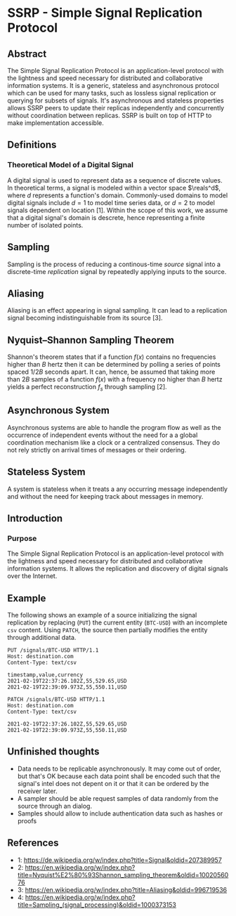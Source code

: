 # SSRP - Simple Signal Replication Protocol

## Abstract

The Simple Signal Replication Protocol is an application-level protocol with
the lightness and speed necessary for distributed and collaborative information
systems. It is a generic, stateless and asynchronous protocol which can be used
for many tasks, such as lossless signal replication or querying for subsets of
signals. It's asynchronous and stateless properties allows SSRP peers to update
their replicas independently and concurrently without coordination between
replicas. SSRP is built on top of HTTP to make implementation accessible.

## Definitions

### Theoretical Model of a Digital Signal

A digital signal is used to represent data as a sequence of discrete values.
In theoretical terms, a signal is modeled within a vector space $\reals^d$,
where $d$ represents a function's domain. Commonly-used domains to model
digital signals include $d=1$ to model time series data, or $d=2$ to model
signals dependent on location [1]. Within the scope of this work, we assume
that a digital signal's domain is descrete, hence representing a finite number
of isolated points.

## Sampling

Sampling is the process of reducing a continous-time _source_ signal into a
discrete-time _replication_ signal by repeatedly applying inputs to the source.

## Aliasing

Aliasing is an effect appearing in signal sampling. It can lead to a
replication signal becoming indistinguishable from its source [3].

## Nyquist–Shannon Sampling Theorem

Shannon's theorem states that if a function $f(x)$ contains no frequencies
higher than $B$ hertz then it can be determined by polling a series of points
spaced $1 / 2B$ seconds apart. It can, hence, be assumed that taking more than
$2B$ samples of a function $f(x)$ with a frequency no higher than $B$ hertz
yields a perfect reconstruction $f_s$ through sampling [2].

## Asynchronous System

Asynchronous systems are able to handle the program flow as well as the
occurrence of independent events without the need for a a global coordination
mechanism like a clock or a centralized consensus. They do not rely strictly on
arrival times of messages or their ordering.

## Stateless System

A system is stateless when it treats a any occurring message independently and
without the need for keeping track about messages in memory.

## Introduction

### Purpose

The Simple Signal Replication Protocol is an application-level protocol with
the lightness and speed necessary for distributed and collaborative information
systems. It allows the replication and discovery of digital signals over the
Internet.

## Example

The following shows an example of a source initializing the signal replication
by replacing (`PUT`) the current entity (`BTC-USD`) with an incomplete `csv`
content. Using `PATCH`, the source then partially modifies the entity through
additional data.


```http
PUT /signals/BTC-USD HTTP/1.1
Host: destination.com
Content-Type: text/csv

timestamp,value,currency
2021-02-19T22:37:26.102Z,55,529.65,USD
2021-02-19T22:39:09.973Z,55,550.11,USD
```

```http
PATCH /signals/BTC-USD HTTP/1.1
Host: destination.com
Content-Type: text/csv

2021-02-19T22:37:26.102Z,55,529.65,USD
2021-02-19T22:39:09.973Z,55,550.11,USD
```

## Unfinished thoughts

- Data needs to be replicable asynchronously. It may come out of order, but
  that's OK because each data point shall be encoded such that the signal's
  intel does not depent on it or that it can be ordered by the receiver later.
- A sampler should be able request samples of data randomly from the source
  through an dialog.
- Samples should allow to include authentication data such as hashes or proofs

## References

- 1: https://de.wikipedia.org/w/index.php?title=Signal&oldid=207389957
- 2: https://en.wikipedia.org/w/index.php?title=Nyquist%E2%80%93Shannon_sampling_theorem&oldid=1002056076
- 3: https://en.wikipedia.org/w/index.php?title=Aliasing&oldid=996719536
- 4: https://en.wikipedia.org/w/index.php?title=Sampling_(signal_processing)&oldid=1000373153
